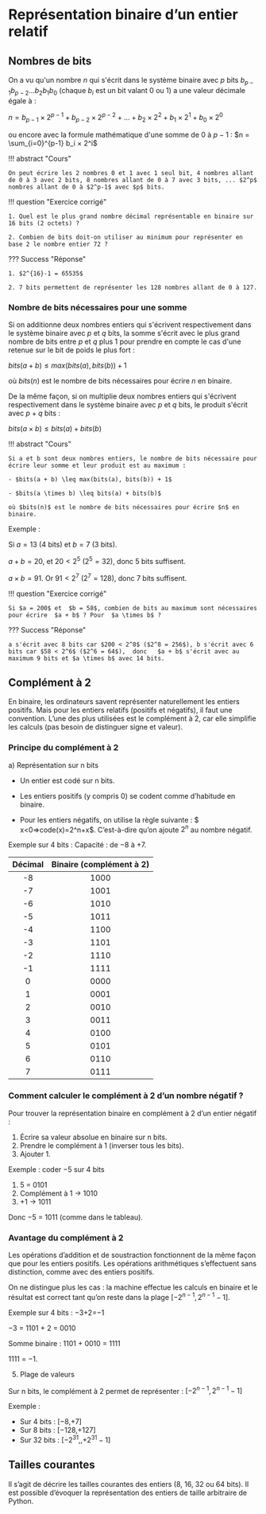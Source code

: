 # Représentation binaire d’un entier relatif


## Nombres de bits

On a vu qu'un nombre $n$ qui s'écrit dans le système binaire avec $p$ bits $b_{p−1}b_{p−2}...b_2b_1b_0$  (chaque $b_i$ est un bit valant 0 ou 1) a une valeur décimale égale à : 

$n = b_{p−1} \times 2^{p−1}  + b_{p−2} \times 2^{p−2} + ... +  b_2 \times 2^2 + b_1 \times 2^1  + b_0 \times 2^0$

ou encore avec la formule mathématique d'une somme de $0$ à $p-1$ :
$n = \sum_{i=0}^{p-1} b_i × 2^i$

!!! abstract "Cours" 

	On peut écrire les 2 nombres 0 et 1 avec 1 seul bit, 4 nombres allant de 0 à 3 avec 2 bits, 8 nombres allant de 0 à 7 avec 3 bits, ... $2^p$ nombres allant de 0 à $2^p-1$ avec $p$ bits.

!!! question "Exercice corrigé" 

	1. Quel est le plus grand nombre décimal représentable en binaire sur 16 bits (2 octets) ?

	2. Combien de bits doit-on utiliser au minimum pour représenter en base 2 le nombre entier 72 ?


??? Success "Réponse"
    
	1. $2^{16}-1 = 65535$

	2. 7 bits permettent de représenter les 128 nombres allant de 0 à 127.

### Nombre de bits nécessaires pour une somme

Si on additionne deux nombres entiers qui s'écrivent respectivement dans le système binaire avec $p$ et $q$ bits, la somme s'écrit avec le plus grand nombre de bits entre $p$ et $q$ plus 1 pour prendre en compte le cas d'une retenue sur le bit de poids le plus fort :

$bits(a + b) ≤ max(bits(a), bits(b)) + 1$

où $bits(n)$ est le nombre de bits nécessaires pour écrire $n$ en binaire.


De la même façon, si on multiplie deux nombres entiers qui s'écrivent respectivement dans le système binaire avec $p$ et $q$ bits, le produit s'écrit avec $p+q$ bits :

$bits(a×b) ≤ bits(a) + bits(b)$


!!! abstract "Cours" 

    Si a et b sont deux nombres entiers, le nombre de bits nécessaire pour écrire leur somme et leur produit est au maximum :

    - $bits(a + b) \leq max(bits(a), bits(b)) + 1$
    
    - $bits(a \times b) \leq bits(a) + bits(b)$

    où $bits(n)$ est le nombre de bits nécessaires pour écrire $n$ en binaire.




Exemple :

Si $a = 13$ (4 bits) et $b = 7$ (3 bits).

$a + b = 20$, et  $20 < 2^5$ ($2^5 = 32$), donc 5 bits suffisent.

$a \times b = 91$. Or $91 < 2^7$ ($2^7 = 128$), donc 7 bits suffisent.


!!! question "Exercice corrigé" 

    Si $a = 200$ et  $b = 58$, combien de bits au maximum sont nécessaires pour écrire  $a + b$ ? Pour  $a \times b$ ?

??? Success "Réponse"

    a s'écrit avec 8 bits car $200 < 2^8$ ($2^8 = 256$), b s'écrit avec 6 bits car $58 < 2^6$ ($2^6 = 64$),  donc   $a + b$ s'écrit avec au maximum 9 bits et $a \times b$ avec 14 bits.
    

## Complément à 2

En binaire, les ordinateurs savent représenter naturellement les entiers positifs. Mais pour les entiers relatifs (positifs et négatifs), il faut une convention. L’une des plus utilisées est le complément à 2, car elle simplifie les calculs (pas besoin de distinguer signe et valeur).

### Principe du complément à 2
a) Représentation sur n bits

- Un entier est codé sur n bits.

- Les entiers positifs (y compris 0) se codent comme d’habitude en binaire.

- Pour les entiers négatifs, on utilise la règle suivante : $ x<0⇒code(x)=2^n+x$. C’est-à-dire qu’on ajoute $2^n$ au nombre négatif.

Exemple sur 4 bits : Capacité : de −8 à +7.

|Décimal|Binaire (complément à 2)|
|:-:|:-:|
|-8|1000|
|-7|1001|
|-6|1010|
|-5|1011|
|-4|1100|
|-3|1101|
|-2|1110|
|-1|1111|
|0|	0000|
|1|	0001|
|2|	0010|
|3|	0011|
|4|	0100|
|5|	0101|
|6|	0110|
|7|	0111|

### Comment calculer le complément à 2 d’un nombre négatif ?

Pour trouver la représentation binaire en complément à 2 d’un entier négatif :

1. Écrire sa valeur absolue en binaire sur n bits.
2. Prendre le complément à 1 (inverser tous les bits).
3. Ajouter 1.

Exemple : coder  −5 sur 4 bits

1. 5 = 0101
2. Complément à 1 → 1010
3. +1 → 1011

Donc 
−5 = 1011 (comme dans le tableau).

### Avantage du complément à 2

Les opérations d’addition et de soustraction fonctionnent de la même façon que pour les entiers positifs.
Les opérations arithmétiques s’effectuent sans distinction, comme avec des entiers positifs.

On ne distingue plus les cas : la machine effectue les calculs en binaire et le résultat est correct tant qu’on reste dans la plage 
$[−2^{n-1}, 2^{n-1}-1]$.

Exemple sur 4 bits :
−3+2=−1

−3 = 1101 + 2 = 0010

Somme binaire : 1101 + 0010 = 1111


1111 = −1.

5. Plage de valeurs

Sur n bits, le complément à 2 permet de représenter : 
$[−2^{n-1}, 2^{n-1}-1]$

Exemple :

- Sur 4 bits : [−8,+7]
- Sur 8 bits : [−128,+127]
- Sur 32 bits :  $[−2^31, ,+2^31 −1]$






## Tailles courantes
Il s’agit de décrire les tailles courantes des entiers (8, 16, 32 ou 64 bits). Il est possible d’évoquer 
la représentation des entiers de taille arbitraire de Python.